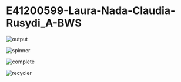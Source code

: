 # E41200599-Laura-Nada-Claudia-Rusydi_A-BWS

![output](https://user-images.githubusercontent.com/74998643/136588792-09e3dd07-bfe6-4f73-860a-9dd12d25cd5a.png)

![spinner](https://user-images.githubusercontent.com/74998643/136589150-a27adb10-129b-4142-82b3-65c403fc0995.png)

![complete](https://user-images.githubusercontent.com/74998643/136589225-aa6b6c45-ea98-4ae7-8ee9-60dd5d67c1d1.png)


![recycler](https://user-images.githubusercontent.com/74998643/136589272-d3731487-6a05-4a0b-966b-a02a4515dba4.png)

